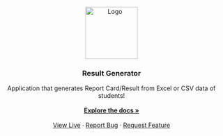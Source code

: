 <div id="top"></div>

<!-- PROJECT LOGO -->
<br />
<div align="center">
  <a href="https://github.com/skshamagarwal/result-generator">
    <img src="http://www.seal-erasmus.eu/wp-content/uploads/2020/03/1589689.png" alt="Logo" height="120">
  </a>

  <h3 align="center">Result Generator</h3>

  <p align="center">
    Application that generates Report Card/Result from Excel or CSV data of students!
    <br />
    <br />
    <a href="https://github.com/skshamagarwal/result-generator"><strong>Explore the docs »</strong></a>
    <br />
    <br />
    <a href="https://github.com/skshamagarwal/result-generator">View Live</a>
    ·
    <a href="https://github.com/skshamagarwal/result-generator/issues">Report Bug</a>
    ·
    <a href="https://github.com/skshamagarwal/result-generator/issues">Request Feature</a>
  </p>
</div>
